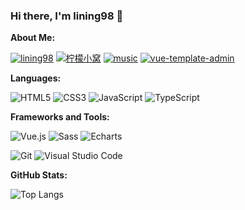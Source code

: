 ### Hi there, I'm lining98 👋

**About Me:**

[![lining98](https://img.shields.io/badge/lining98-4285F4?logo=GoogleHome&logoColor=fff)](http://111.229.203.202/)
[![柠檬小窝](https://img.shields.io/badge/柠檬小窝-4ABF8A?logo=Bloglovin&logoColor=fff)](https://lining98.github.io/docs/)
[![music](https://img.shields.io/badge/云音乐-39c6ad?logo=AppleMusic&logoColor=fff)](http://111.229.203.202/music)
[![vue-template-admin](https://img.shields.io/badge/vue3templateadmin-00485B?logoColor=fff)](http://111.229.203.202/vue3-template-admin/)<br />

<!-- 
[![GitHub Stars](https://img.shields.io/github/stars/lining98?color=2da44e&label=GitHub%20Stars&logo=Github)](https://github.com/lining98)
[![visitors](https://visitor-badge.laobi.icu/badge?page_id=lining98.lining98)](https://github.com/lining98)
-->

**Languages:**

![HTML5](https://img.shields.io/badge/HTML5-E34F26?logo=HTML5&logoColor=fff)
![CSS3](https://img.shields.io/badge/CSS3-1572B6?logo=CSS3&logoColor=fff)
![JavaScript](https://img.shields.io/badge/JavaScript-F7DF1E?logo=JavaScript&logoColor=333)
![TypeScript](https://img.shields.io/badge/TypeScript-3178C6?logo=TypeScript&logoColor=fff)

**Frameworks and Tools:**

![Vue.js](https://img.shields.io/badge/Vue.js-4FC08D?logo=Vue.js&logoColor=fff)
![Sass](https://img.shields.io/badge/Sass-CC6699?logo=Sass&logoColor=fff)
![Echarts](https://img.shields.io/badge/Echarts-f72c5b?logo=Echarts&logoColor=fff)

![Git](https://img.shields.io/badge/Git-F05032?logo=Git&logoColor=fff)
![Visual Studio Code](https://img.shields.io/badge/VS%20CODE-007ACC?logo=VisualStudioCode&logoColor=fff)

**GitHub Stats:**

<!-- ![lining's github stats](https://github-readme-stats.vercel.app/api?username=lining98&show_icons=true&hide_title=true&count_private=true)-->
![Top Langs](https://github-readme-stats.vercel.app/api/top-langs/?username=lining98&layout=compact)
